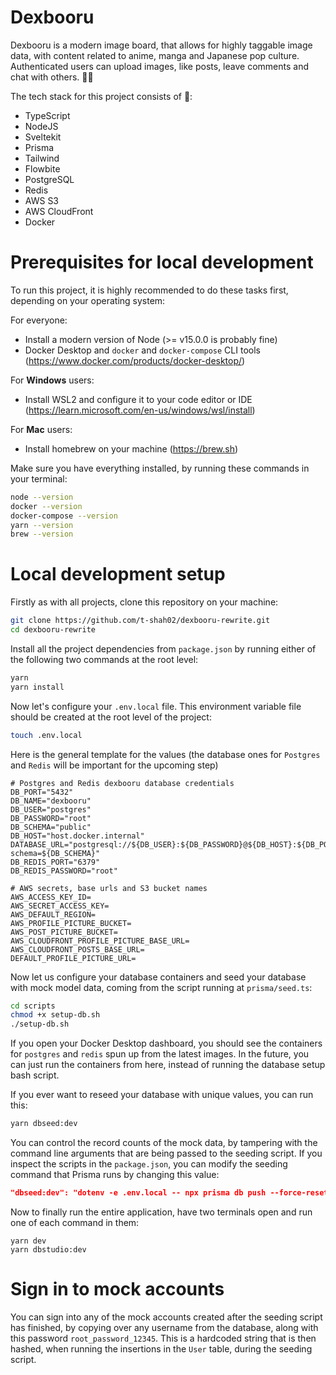 # Dexbooru
Dexbooru is a modern image board, that allows for highly taggable image data, with content related to anime, manga and Japanese pop culture. Authenticated users can upload images, like posts, leave comments and chat with others. 🚀🤖

The tech stack for this project consists of 🍔:
- TypeScript
- NodeJS
- Sveltekit
- Prisma
- Tailwind
- Flowbite
- PostgreSQL
- Redis
- AWS S3
- AWS CloudFront
- Docker

# Prerequisites for local development
To run this project, it is highly recommended to do these tasks first, depending on your operating system:

For everyone:
- Install a modern version of Node (>= v15.0.0 is probably fine)
- Docker Desktop and `docker` and `docker-compose` CLI tools (https://www.docker.com/products/docker-desktop/)

For **Windows** users:
- Install WSL2 and configure it to your code editor or IDE (https://learn.microsoft.com/en-us/windows/wsl/install)

For **Mac** users:
- Install homebrew on your machine (https://brew.sh)

Make sure you have everything installed, by running these commands in your terminal:
```bash
node --version
docker --version
docker-compose --version
yarn --version
brew --version
```

# Local development setup
Firstly as with all projects, clone this repository on your machine:
```bash
git clone https://github.com/t-shah02/dexbooru-rewrite.git
cd dexbooru-rewrite
```

Install all the project dependencies from `package.json` by running either of the following two commands at the root level:
```bash
yarn
yarn install
```

Now let's configure your `.env.local` file. This environment variable file should be created at the root level of the project:
```bash
touch .env.local
```

Here is the general template for the values (the database ones for `Postgres` and `Redis` will be important for the upcoming step)
```
# Postgres and Redis dexbooru database credentials
DB_PORT="5432"
DB_NAME="dexbooru"
DB_USER="postgres"
DB_PASSWORD="root"
DB_SCHEMA="public"
DB_HOST="host.docker.internal"
DATABASE_URL="postgresql://${DB_USER}:${DB_PASSWORD}@${DB_HOST}:${DB_PORT}/${DB_NAME}?schema=${DB_SCHEMA}"
DB_REDIS_PORT="6379"
DB_REDIS_PASSWORD="root"

# AWS secrets, base urls and S3 bucket names
AWS_ACCESS_KEY_ID=
AWS_SECRET_ACCESS_KEY=
AWS_DEFAULT_REGION=
AWS_PROFILE_PICTURE_BUCKET=
AWS_POST_PICTURE_BUCKET=
AWS_CLOUDFRONT_PROFILE_PICTURE_BASE_URL=
AWS_CLOUDFRONT_POSTS_BASE_URL=
DEFAULT_PROFILE_PICTURE_URL=
```

Now let us configure your database containers and seed your database with mock model data, coming from the script running at `prisma/seed.ts`:
```bash
cd scripts
chmod +x setup-db.sh
./setup-db.sh                                                                         
```

If you open your Docker Desktop dashboard, you should see the containers for `postgres` and `redis` spun up from the latest images. In the future, you can just run the containers from here, instead of running the database setup bash script. 

If you ever want to reseed your database with unique values, you can run this:
```bash
yarn dbseed:dev
```

You can control the record counts of the mock data, by tampering with the command line arguments that are being passed to the seeding script. If you inspect  the scripts in the `package.json`, you can modify the seeding command that Prisma runs by changing this value:
```json
"dbseed:dev": "dotenv -e .env.local -- npx prisma db push --force-reset && npx prisma db seed -- --seed 69420 --user-count 20 --post-count 100 --tag-count 500 --artist-count 250 --comment-count 20000",
```

Now to finally run the entire application, have two terminals open and run one of each command in them:
```
yarn dev
yarn dbstudio:dev
```

# Sign in to mock accounts
You can sign into any of the mock accounts created after the seeding script has finished, by copying over any username from the database, along with this password `root_password_12345`.
This is a hardcoded string that is then hashed, when running the insertions in the `User` table, during the seeding script.
